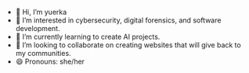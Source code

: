 - 👋 Hi, I’m yuerka
- 👀 I’m interested in cybersecurity, digital forensics, and software development.
- 🌱 I’m currently learning to create AI projects.
- 💞️ I’m looking to collaborate on creating websites that will give back to my communities.
- 😄 Pronouns: she/her

<!---
geonak28/geonak28 is a ✨ special ✨ repository because its `README.md` (this file) appears on your GitHub profile.
You can click the Preview link to take a look at your changes.
--->
